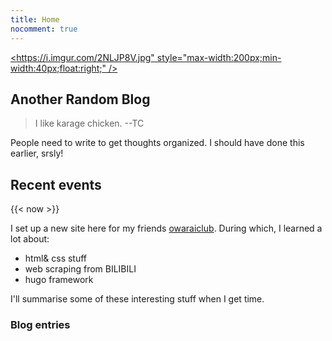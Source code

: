 ```yaml
---
title: Home
nocomment: true
---
```


[<https://i.imgur.com/2NLJP8V.jpg" style="max-width:200px;min-width:40px;float:right;" />](https://github.com/tcgriffith)

## Another Random Blog

> I like karage chicken.
> --TC

People need to write to get thoughts organized. I should have done this earlier, srsly! 

## Recent events  
{{< now >}}

I set up a new site here for my friends [owaraiclub](http://owaraiclub.com). During which, I learned a lot about:  

- html& css stuff  
- web scraping from BILIBILI  
- hugo framework  

I'll summarise some of these interesting stuff when I get time.

### Blog entries
